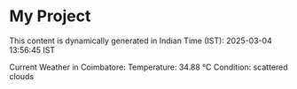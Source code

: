 # My Project

This content is dynamically generated in Indian Time (IST): 2025-03-04 13:56:45 IST


Current Weather in Coimbatore:
Temperature: 34.88 °C
Condition: scattered clouds
